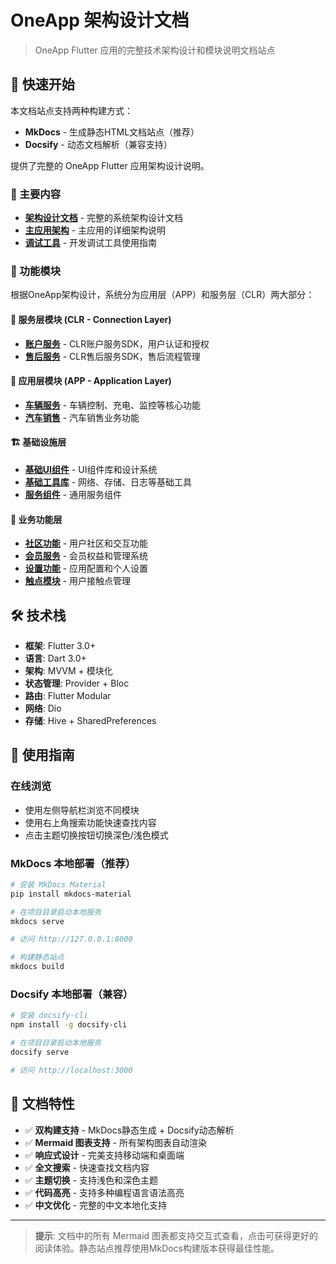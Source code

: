 # OneApp 架构设计文档

> OneApp Flutter 应用的完整技术架构设计和模块说明文档站点

## 🚀 快速开始

本文档站点支持两种构建方式：
- **MkDocs** - 生成静态HTML文档站点（推荐）
- **Docsify** - 动态文档解析（兼容支持）

提供了完整的 OneApp Flutter 应用架构设计说明。

### 📖 主要内容

- **[架构设计文档](OneApp架构设计文档.md)** - 完整的系统架构设计文档
- **[主应用架构](main_app.md)** - 主应用的详细架构说明  
- **[调试工具](debug_tools.md)** - 开发调试工具使用指南

### 📱 功能模块

根据OneApp架构设计，系统分为应用层（APP）和服务层（CLR）两大部分：

#### 🔧 服务层模块 (CLR - Connection Layer)
- **[账户服务](account/README.md)** - CLR账户服务SDK，用户认证和授权
- **[售后服务](after_sales/README.md)** - CLR售后服务SDK，售后流程管理

#### 🚗 应用层模块 (APP - Application Layer) 
- **[车辆服务](app_car/README.md)** - 车辆控制、充电、监控等核心功能
- **[汽车销售](car_sales/README.md)** - 汽车销售业务功能

#### 🏗 基础设施层
- **[基础UI组件](basic_uis/README.md)** - UI组件库和设计系统
- **[基础工具库](basic_utils/README.md)** - 网络、存储、日志等基础工具
- **[服务组件](service_component/README.md)** - 通用服务组件

#### 🎯 业务功能层
- **[社区功能](community/README.md)** - 用户社区和交互功能
- **[会员服务](membership/README.md)** - 会员权益和管理系统
- **[设置功能](setting/README.md)** - 应用配置和个人设置
- **[触点模块](touch_point/README.md)** - 用户接触点管理

## 🛠️ 技术栈

- **框架**: Flutter 3.0+
- **语言**: Dart 3.0+
- **架构**: MVVM + 模块化
- **状态管理**: Provider + Bloc
- **路由**: Flutter Modular
- **网络**: Dio
- **存储**: Hive + SharedPreferences

## 📖 使用指南

### 在线浏览
- 使用左侧导航栏浏览不同模块
- 使用右上角搜索功能快速查找内容
- 点击主题切换按钮切换深色/浅色模式

### MkDocs 本地部署（推荐）
```bash
# 安装 MkDocs Material
pip install mkdocs-material

# 在项目目录启动本地服务
mkdocs serve

# 访问 http://127.0.0.1:8000

# 构建静态站点
mkdocs build
```

### Docsify 本地部署（兼容）
```bash
# 安装 docsify-cli
npm install -g docsify-cli

# 在项目目录启动本地服务
docsify serve

# 访问 http://localhost:3000
```

## 🎯 文档特性

- ✅ **双构建支持** - MkDocs静态生成 + Docsify动态解析
- ✅ **Mermaid 图表支持** - 所有架构图表自动渲染
- ✅ **响应式设计** - 完美支持移动端和桌面端
- ✅ **全文搜索** - 快速查找文档内容
- ✅ **主题切换** - 支持浅色和深色主题
- ✅ **代码高亮** - 支持多种编程语言语法高亮
- ✅ **中文优化** - 完整的中文本地化支持

---

> **提示**: 文档中的所有 Mermaid 图表都支持交互式查看，点击可获得更好的阅读体验。静态站点推荐使用MkDocs构建版本获得最佳性能。